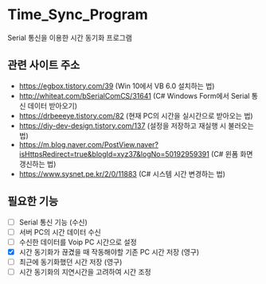 # Time_Sync_Program
Serial 통신을 이용한 시간 동기화 프로그램

## 관련 사이트 주소
* https://egbox.tistory.com/39 (Win 10에서 VB 6.0 설치하는 법)
* http://whiteat.com/bSerialComCS/31641 (C# Windows Form에서 Serial 통신 데이터 받아오기)
* https://drbeeeye.tistory.com/82 (현재 PC의 시간을 실시간으로 받아오는 법)
* https://diy-dev-design.tistory.com/137 (설정을 저장하고 재실행 시 불러오는 법)
* https://m.blog.naver.com/PostView.naver?isHttpsRedirect=true&blogId=xyz37&logNo=50192959391 (C# 윈폼 화면 갱신하는 법)
* https://www.sysnet.pe.kr/2/0/11883 (C# 시스템 시간 변경하는 법)

## 필요한 기능
- [ ] Serial 통신 기능 (수신)
- [ ] 서버 PC의 시간 데이터 수신
- [ ] 수신한 데이터를 Voip PC 시간으로 설정
- [X] 시간 동기화가 끊겼을 때 작동해야할 기존 PC 시간 저장 (영구)
- [ ] 최근에 동기화했던 시간 저장 (영구)
- [ ] 시간 동기화의 지연시간을 고려하여 시간 조정
